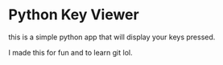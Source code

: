 # Python Key Viewer

this is a simple python app that will display your keys pressed.

I made this for fun and to learn git lol.